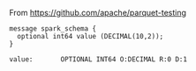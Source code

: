 From https://github.com/apache/parquet-testing

```
message spark_schema {
  optional int64 value (DECIMAL(10,2));
}
```

```
value:       OPTIONAL INT64 O:DECIMAL R:0 D:1
```
